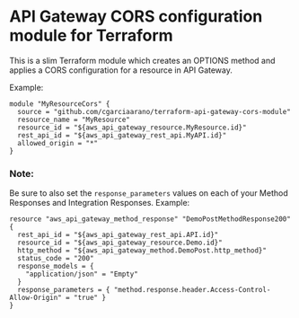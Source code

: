 # API Gateway CORS configuration module for Terraform

This is a slim Terraform module which creates an OPTIONS method and applies a CORS configuration for a resource in API Gateway.

Example: 
```
module "MyResourceCors" {
  source = "github.com/cgarciaarano/terraform-api-gateway-cors-module"
  resource_name = "MyResource"
  resource_id = "${aws_api_gateway_resource.MyResource.id}"
  rest_api_id = "${aws_api_gateway_rest_api.MyAPI.id}"
  allowed_origin = "*"
}
```

### Note:
Be sure to also set the `response_parameters` values on each of your Method Responses and Integration Responses.
Example:
```
resource "aws_api_gateway_method_response" "DemoPostMethodResponse200" {
  rest_api_id = "${aws_api_gateway_rest_api.API.id}"
  resource_id = "${aws_api_gateway_resource.Demo.id}"
  http_method = "${aws_api_gateway_method.DemoPost.http_method}"
  status_code = "200"
  response_models = {
    "application/json" = "Empty"
  }
  response_parameters = { "method.response.header.Access-Control-Allow-Origin" = "true" }
}
```
